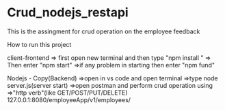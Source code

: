 # Crud_nodejs_restapi
This is the assingment for crud operation on the employee feedback

How to run this project

client-frontend
=> first open new terminal and then type "npm install "
=> Then enter "npm start"
=>if any problem in starting then enter "npm fund"


Nodejs - Copy(Backend)
=>open in vs code and open terminal
=>type node server.js(server start)
=>open postman and perform crud operation using
=>"http verb"(like GET/POST/PUT/DELETE) 127.0.0.1:8080/employeeApp/v1/employees/
